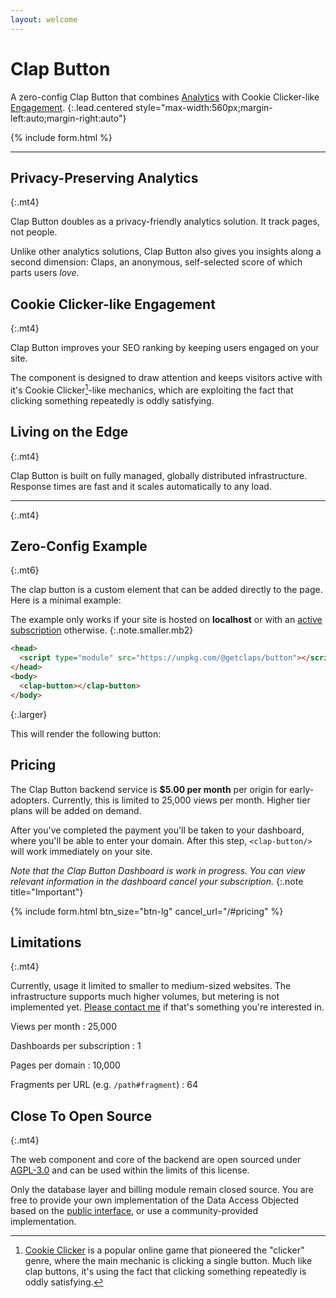 ```yaml
---
layout: welcome
---
```


# Clap Button

<clap-button id="app-button"></clap-button>

A zero-config Clap Button that combines [Analytics](#privacy-preserving-analytics) with Cookie Clicker-like [Engagement](#cookie-clicker-like-engagement).
{:.lead.centered style="max-width:560px;margin-left:auto;margin-right:auto"}

{% include form.html %}

<!-- * Table of Contents
{:toc .large-only} -->

***

## Privacy-Preserving Analytics
{:.mt4}

<clap-button url="#gdpr-compliant-analytics" text-placement="bottom" nowave></clap-button>

Clap Button doubles as a privacy-friendly analytics solution. 
It track pages, not people.

Unlike other analytics solutions, Clap Button also gives you insights along a second dimension: 
Claps, an anonymous, self-selected score of which parts users _love_.


<!-- ## Built-In Spam Protection
{:.mt4}

<clap-button url="#built-in-spam-protection" text-placement="bottom" nowave></clap-button>

Clap button uses a simple _Proof of Work_ algorithm to add an additional barrier to automated scripts attempting to manipulate your clap scores. -->

## Cookie Clicker-like Engagement
{:.mt4}

<clap-button url="#improve-seo-ranking" text-placement="bottom" nowave></clap-button>

Clap Button improves your SEO ranking by keeping users engaged on your site. 

The component is designed to draw attention and keeps visitors active with it's Cookie Clicker[^1]-like mechanics,
which are exploiting the fact that clicking something repeatedly is oddly satisfying.


## Living on the Edge
{:.mt4}

<clap-button url="#living-on-the-edge" text-placement="bottom" nowave></clap-button>

Clap Button is built on fully managed, globally distributed infrastructure. 
Response times are fast and it scales automatically to any load. 

***
{:.mt4}

## Zero-Config Example
{:.mt6}

<clap-button url="#zero-config-example" text-placement="bottom" nowave></clap-button>

The clap button is a custom element that can be added directly to the page. Here is a minimal example:

The example only works if your site is hosted on __localhost__ or with an [active subscription](#pricing) otherwise.
{:.note.smaller.mb2}

```html
<head>
  <script type="module" src="https://unpkg.com/@getclaps/button"></script>
</head>
<body>
  <clap-button></clap-button>
</body>
```
{:.larger}

This will render the following button:

<clap-button></clap-button>

## Pricing

<clap-button url="#pricing" text-placement="bottom" nowave></clap-button>

The Clap Button backend service is __$5.00 per month__ per origin for early-adopters. 
Currently, this is limited to 25,000 views per month. Higher tier plans will be added on demand.

After you've completed the payment you'll be taken to your dashboard, where you'll be able to enter your domain. 
After this step, `<clap-button/>` will work immediately on your site. 

_Note that the Clap Button Dashboard is work in progress._
_You can view relevant information in the dashboard cancel your subscription._
{:.note title="Important"} 

{% include form.html btn_size="btn-lg" cancel_url="/#pricing" %}


## Limitations
{:.mt4}

<clap-button url="#limitations" text-placement="bottom" nowave></clap-button>

Currently, usage it limited to smaller to medium-sized websites. 
The infrastructure supports much higher volumes, but metering is not implemented yet. 
[Please contact me](mailto:getclaps@qwtel.com) if that's something you're interested in.

<!-- Don't feel like typing an email to a human? [Subscribe to our newsletter](#subscribe) instead and get informed when high-volume plans arrive.
{:.note.smaller.mb2 title="Hey there!"} -->

Views per month
: 25,000

Dashboards per subscription
: 1

Pages per domain
: 10,000

Fragments per URL (e.g. `/path#fragment`)
: 64


## Close To Open Source
{:.mt4}

<clap-button url="#close-to-open-source" text-placement="bottom" nowave></clap-button>

The web component and core of the backend are open sourced under [AGPL-3.0](licenses/AGPL-3.0.md) and can be used within the limits of this license.

Only the database layer and billing module remain closed source. You are free to provide your own implementation of the Data Access Objected based on the [public interface](https://github.com/getclaps/worker/blob/master/src/dao.ts), or use a community-provided implementation.

<!-- ## Config Example
{:.mt4}

Zero-Config doesn't mean no config is possible: Make it your own with the following options:

```html
<clap-button 
  url="#config-example" 
  text-placement="bottom" 
  style="--clap-button-color: gray"
  nowave 
></clap-button>
```
{:.larger}

<clap-button url="#config-example" text-placement="bottom" nowave style="--clap-button-color: gray"></clap-button> -->



[^1]: [Cookie Clicker](http://orteil.dashnet.org/cookieclicker/) is a popular online game that pioneered the "clicker" genre, where the main mechanic is clicking a single button. Much like clap buttons, it's using the fact that clicking something repeatedly is oddly satisfying.

[^2]: Note that claps will be deleted after 24 hours when they are hosted on localhost.


<style>
.page { position: relative }
.page > header > h1 + .hr { 
  display: none; 
}

.mt6 { margin-top: 6rem }
.mb2 { margin-bottom: 1.5rem }

clap-button {
  --clap-button-color: var(--accent-color);
}

h2 + clap-button[url^="#"] {
  margin: 0;
  width: 3rem;
  height: 3rem;
  position: absolute;
  left: -5rem;
  margin-top: -3rem;
  font-size: smaller;
  color: var(--gray-text);
  --clap-button-color: var(--menu-text);
}

.page > header > h1 { 
  width: 100%!important;
  font-size: 5rem;
  text-align: center;
  width: 100%!important;
}

#app-button {
  width:10rem;
  height:10rem;
  margin: 5rem auto;
  font-size: 1.5rem;
}

.larger { font-size: larger; }
.smaller { font-size: smaller; }
/* h2, h3, h4, h5, h6 { text-align: center; } */

</style>
